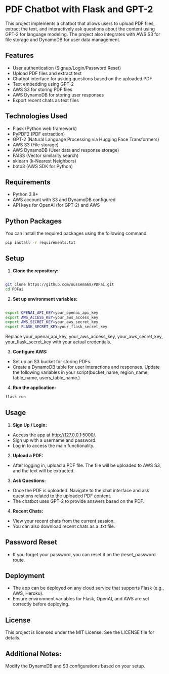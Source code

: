 # PDF Chatbot with Flask and GPT-2

This project implements a chatbot that allows users to upload PDF files, extract the text, and interactively ask questions about the content using GPT-2 for language modeling. The project also integrates with AWS S3 for file storage and DynamoDB for user data management.

## Features
- User authentication (Signup/Login/Password Reset)
- Upload PDF files and extract text
- Chatbot interface for asking questions based on the uploaded PDF
- Text embedding using GPT-2
- AWS S3 for storing PDF files
- AWS DynamoDB for storing user responses
- Export recent chats as text files

## Technologies Used
- Flask (Python web framework)
- PyPDF2 (PDF extraction)
- GPT-2 (Natural Language Processing via Hugging Face Transformers)
- AWS S3 (File storage)
- AWS DynamoDB (User data and response storage)
- FAISS (Vector similarity search)
- sklearn (k-Nearest Neighbors)
- boto3 (AWS SDK for Python)

## Requirements
- Python 3.8+
- AWS account with S3 and DynamoDB configured
- API keys for OpenAI (for GPT-2) and AWS

## Python Packages
You can install the required packages using the following command:
```bash
pip install -r requirements.txt
```

## Setup
1. **Clone the repository:**
```bash

git clone https://github.com/oussema68/PDFai.git
cd PDFai
```

2. **Set up environment variables:**

```bash

export OPENAI_API_KEY=your_openai_api_key
export AWS_ACCESS_KEY=your_aws_access_key
export AWS_SECRET_KEY=your_aws_secret_key
export FLASK_SECRET_KEY=your_flask_secret_key
```
Replace your_openai_api_key, your_aws_access_key, your_aws_secret_key, your_flask_secret_key with your actual credentials.


3. **Configure AWS:**

- Set up an S3 bucket for storing PDFs.
- Create a DynamoDB table for user interactions and responses. Update the following variables in your script(bucket_name, region_name, table_name, users_table_name.)


4. **Run the application:**
```bash
flask run
```

## Usage
1. **Sign Up / Login:**
- Access the app at http://127.0.0.1:5000/.
- Sign up with a username and password.
- Log in to access the main functionality.
2. **Upload a PDF:**
- After logging in, upload a PDF file. The file will be uploaded to AWS S3, and the text will be extracted.
3. **Ask Questions:**
- Once the PDF is uploaded. Navigate to the chat interface and ask questions related to the uploaded PDF content.
- The chatbot uses GPT-2 to provide answers based on the PDF.
4. **Recent Chats:**
- View your recent chats from the current session.
- You can also download recent chats as a .txt file.
## Password Reset
- If you forget your password, you can reset it on the /reset_password route.
## Deployment
- The app can be deployed on any cloud service that supports Flask (e.g., AWS, Heroku).
- Ensure environment variables for Flask, OpenAI, and AWS are set correctly before deploying.
## License
This project is licensed under the MIT License. See the LICENSE file for details.

## Additional Notes:
Modify the DynamoDB and S3 configurations based on your setup.
